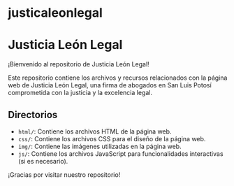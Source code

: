 # justicaleonlegal
# Justicia León Legal

¡Bienvenido al repositorio de Justicia León Legal!

Este repositorio contiene los archivos y recursos relacionados con la página web de Justicia León Legal, una firma de abogados en San Luis Potosí comprometida con la justicia y la excelencia legal.

## Directorios

- `html/`: Contiene los archivos HTML de la página web.
- `css/`: Contiene los archivos CSS para el diseño de la página web.
- `img/`: Contiene las imágenes utilizadas en la página web.
- `js/`: Contiene los archivos JavaScript para funcionalidades interactivas (si es necesario).

¡Gracias por visitar nuestro repositorio!
